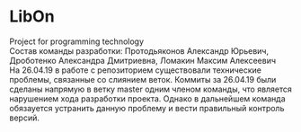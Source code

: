 # LibOn
Project for programming technology<br>
Состав команды разработки: Протодьяконов Александр Юрьевич, Дроботенко Александра Дмитриевна, Ломакин Максим Алексеевич <br>
На 26.04.19 в работе с репозиторием существовали технические проблемы, связанные со слиянием веток. Коммиты за 26.04.19 были сделаны напрямую в ветку master одним членом команды, что является нарушением хода разработки проекта. Однако в дальнейшем команда обязауется устранить данную проблему и вести правильный контроль версий.
